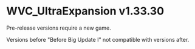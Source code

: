 # WVC_UltraExpansion v1.33.30

Pre-release versions require a new game.

Versions before "Before Big Update I" not compatible with versions after.
